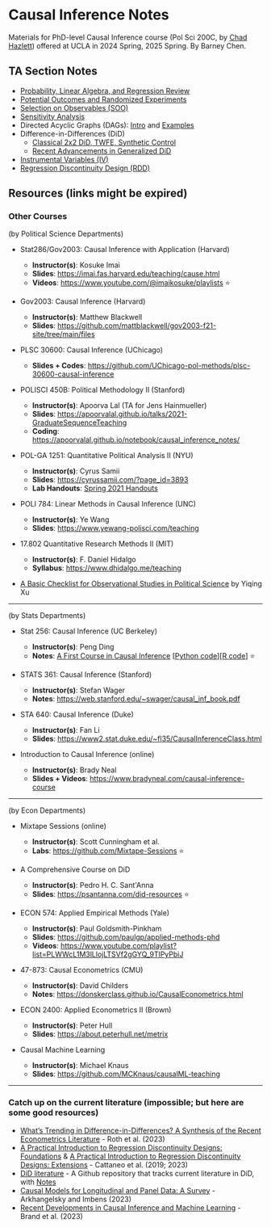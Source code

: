 # Causal Inference Notes

Materials for PhD-level Causal Inference course (Pol Sci 200C, by [Chad Hazlett](https://www.chadhazlett.com/)) offered at UCLA in 2024 Spring, 2025 Spring. By Barney Chen. 

## TA Section Notes
- [Probability, Linear Algebra, and Regression Review](https://htmlpreview.github.io/?https://github.com/haotianchen/Causal-Inference/blob/main/1-Math/prob_matrix_review.html)
- [Potential Outcomes and Randomized Experiments](https://htmlpreview.github.io/?https://github.com/haotianchen/Causal-Inference/blob/main/2-PO/potential_outcomes.html)
- [Selection on Observables (SOO)](https://htmlpreview.github.io/?https://github.com/haotianchen/Causal-Inference/blob/main/3-SOO/matching.html)
- [Sensitivity Analysis](https://htmlpreview.github.io/?https://github.com/haotianchen/Causal-Inference/blob/main/4-Sensitivity/sensitivity.html)
- Directed Acyclic Graphs (DAGs): [Intro](https://mixtape.scunning.com/03-directed_acyclical_graphs) and [Examples](https://donskerclass.github.io/CausalEconometrics/DAGs.html)
- Difference-in-Differences (DiD)
  + [Classical 2x2 DiD, TWFE, Synthetic Control](https://htmlpreview.github.io/?https://github.com/haotianchen/Causal-Inference/blob/main/5-DID/DID.html)
  + [Recent Advancements in Generalized DiD](https://yiqingxu.org/packages/fect/05-panel.html)
- [Instrumental Variables (IV)](https://htmlpreview.github.io/?https://github.com/haotianchen/Causal-Inference/blob/main/6-IV/IV.html)
- [Regression Discontinuity Design (RDD)](https://htmlpreview.github.io/?https://github.com/haotianchen/Causal-Inference/blob/main/7-RDD/RDD.html)

## Resources (links might be expired)

### Other Courses
(by Political Science Departments)

- Stat286/Gov2003: Causal Inference with Application (Harvard)
  + **Instructor(s)**: Kosuke Imai
  + **Slides**: https://imai.fas.harvard.edu/teaching/cause.html
  + **Videos**: https://www.youtube.com/@imaikosuke/playlists :star:
 
- Gov2003: Causal Inference (Harvard)
  + **Instructor(s)**: Matthew Blackwell
  + **Slides**: https://github.com/mattblackwell/gov2003-f21-site/tree/main/files
- PLSC 30600: Causal Inference (UChicago)
  + **Slides + Codes**: https://github.com/UChicago-pol-methods/plsc-30600-causal-inference
- POLISCI 450B: Political Methodology II (Stanford)
  + **Instructor(s)**: Apoorva Lal (TA for Jens Hainmueller)
  + **Slides**: https://apoorvalal.github.io/talks/2021-GraduateSequenceTeaching
  + **Coding**: https://apoorvalal.github.io/notebook/causal_inference_notes/
- POL-GA 1251: Quantitative Political Analysis II (NYU)
  + **Instructor(s)**: Cyrus Samii
  + **Slides**: https://cyrussamii.com/?page_id=3893
  + **Lab Handouts**: [Spring 2021 Handouts](https://www.zhoujunlong.com/Quant2_lab_2021sp/)
- POLI 784: Linear Methods in Causal Inference (UNC)
  + **Instructor(s)**: Ye Wang
  + **Slides**: https://www.yewang-polisci.com/teaching
- 17.802 Quantitative Research Methods II (MIT)
  + **Instructor(s)**: F. Daniel Hidalgo
  + **Syllabus**: https://www.dhidalgo.me/teaching
- [A Basic Checklist for Observational Studies in Political Science](https://yiqingxu.org/public/checklist.pdf) by Yiqing Xu

-----
(by Stats Departments)

- Stat 256: Causal Inference (UC Berkeley)
  + **Instructor(s)**: Peng Ding
  + **Notes**: [A First Course in Causal Inference](https://arxiv.org/pdf/2305.18793.pdf) [[Python code](https://github.com/apoorvalal/ding_causalInference_python)][[R code](https://dataverse.harvard.edu/dataset.xhtml?persistentId=doi:10.7910/DVN/ZX3VEV)] :star:
 
- STATS 361: Causal Inference (Stanford)
  + **Instructor(s)**: Stefan Wager
  + **Notes**: https://web.stanford.edu/~swager/causal_inf_book.pdf
- STA 640: Causal Inference (Duke)
  + **Instructor(s)**: Fan Li
  + **Slides**: https://www2.stat.duke.edu/~fl35/CausalInferenceClass.html
- Introduction to Causal Inference (online)
  + **Instructor(s)**: Brady Neal
  + **Slides + Videos**: https://www.bradyneal.com/causal-inference-course

-----
(by Econ Departments)

- Mixtape Sessions (online)
  + **Instructor(s)**: Scott Cunningham et al. 
  + **Labs**: https://github.com/Mixtape-Sessions :star:

- A Comprehensive Course on DiD
  + **Instructor(s)**: Pedro H. C. Sant'Anna
  + **Slides**: https://psantanna.com/did-resources :star:
- ECON 574: Applied Empirical Methods (Yale)
  + **Instructor(s)**: Paul Goldsmith-Pinkham
  + **Slides**: https://github.com/paulgp/applied-methods-phd
  + **Videos**: https://www.youtube.com/playlist?list=PLWWcL1M3lLlojLTSVf2gGYQ_9TlPyPbiJ
- 47-873: Causal Econometrics (CMU)
  + **Instructor(s)**: David Childers
  + **Notes**: https://donskerclass.github.io/CausalEconometrics.html
- ECON 2400: Applied Econometrics II (Brown)
  + **Instructor(s)**: Peter Hull
  + **Slides**: https://about.peterhull.net/metrix
- Causal Machine Learning
  + **Instructor(s)**: Michael Knaus
  + **Slides**: https://github.com/MCKnaus/causalML-teaching
 
-----
### Catch up on the current literature (impossible; but here are some good resources)
- [What’s Trending in Difference-in-Differences? A Synthesis of the Recent Econometrics Literature](https://arxiv.org/pdf/2201.01194.pdf) - Roth et al. (2023)
- [A Practical Introduction to Regression Discontinuity Designs: Foundations](https://arxiv.org/pdf/1911.09511.pdf) & [A Practical Introduction to Regression Discontinuity Designs: Extensions](https://arxiv.org/pdf/2301.08958.pdf) - Cattaneo et al. (2019; 2023)
- [DiD literature](https://github.com/asjadnaqvi/DiD) - A Github repository that tracks current literature in DiD, with [Notes](https://asjadnaqvi.github.io/DiD/)
- [Causal Models for Longitudinal and Panel Data: A Survey](https://www.nber.org/papers/w31942) - Arkhangelsky and Imbens (2023)
- [Recent Developments in Causal Inference and Machine Learning](https://www.annualreviews.org/content/journals/10.1146/annurev-soc-030420-015345) - Brand et al. (2023)

